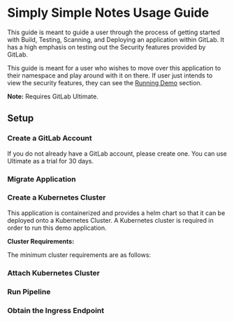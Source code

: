 # Simply Simple Notes Usage Guide

This guide is meant to guide a user through the process of getting started with
Build, Testing, Scanning, and Deploying an application within GitLab. It has a
high emphasis on testing out the Security features provided by GitLab.

This guide is meant for a user who wishes to move over this application to their
namespace and play around with it on there. If user just intends to view the security
features, they can see the [Running Demo](./running_demo.md) section.

**Note:** Requires GitLab Ultimate.

## Setup

### Create a GitLab Account

If you do not already have a GitLab account, please create one. You can use Ultimate as
a trial for 30 days.

### Migrate Application

### Create a Kubernetes Cluster

This application is containerized and provides a helm chart so that it can be deployed onto
a Kubernetes Cluster. A Kubernetes cluster is required in order to run this demo application.

**Cluster Requirements:**

The minimum cluster requirements are as follows:

### Attach Kubernetes Cluster

### Run Pipeline

### Obtain the Ingress Endpoint
